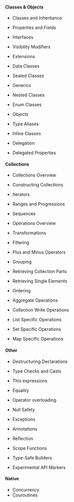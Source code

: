 #### Classes & Objects

- Classes and Inheritance
- Properties and Fields
- Interfaces
- Visibility Modifiers
- Extensions
- Data Classes
- Sealed Classes

- Generics
- Nested Classes
- Enum Classes
- Objects
- Type Aliases
- Inline Classes
- Delegation
- Delegated Properties 

#### Collections

- Collections Overview
- Constructing Collections
- Iterators
- Ranges and Progressions
- Sequences

- Operations Overview
- Transformations
- Filtering
- Plus and Minus Operators
- Grouping
- Retrieving Collection Parts
- Retrieving Single Elements

- Ordering
- Aggregate Operations
- Collection Write Operations
- List Specific Operations
- Set Specific Operations
- Map Specific Operations 


#### Other

- Destructuring Declarations
- Type Checks and Casts
- This expressions
- Equality

- Operator overloading
- Null Safety
- Exceptions
- Annotations

- Reflection
- Scope Functions
- Type-Safe Builders
- Experimental API Markers 

#### Native

- Concurrency
- Couroutines



